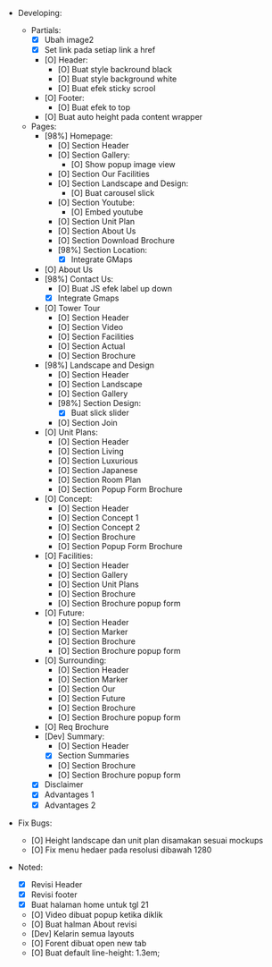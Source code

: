 - Developing:
  - Partials:
    - [X] Ubah image2
    - [X] Set link pada setiap link a href
    - [O] Header:
      - [O] Buat style backround black
      - [O] Buat style background white
      - [O] Buat efek sticky scrool
    - [O] Footer:
      - [O] Buat efek to top
    - [O] Buat auto height pada content wrapper
  - Pages:
    - [98%] Homepage:
      - [O] Section Header
      - [O] Section Gallery:
        - [O] Show popup image view
      - [O] Section Our Facilities
      - [O] Section Landscape and Design:
        - [O] Buat carousel slick
      - [O] Section Youtube:
        - [O] Embed youtube
      - [O] Section Unit Plan
      - [O] Section About Us
      - [O] Section Download Brochure
      - [98%] Section Location:
        - [X] Integrate GMaps
    - [O] About Us
    - [98%] Contact Us:
      - [O] Buat JS efek label up down
      - [X] Integrate Gmaps
    - [O] Tower Tour
      - [O] Section Header
      - [O] Section Video
      - [O] Section Facilities
      - [O] Section Actual
      - [O] Section Brochure
    - [98%] Landscape and Design
      - [O] Section Header
      - [O] Section Landscape
      - [O] Section Gallery
      - [98%] Section Design:
        - [X] Buat slick slider
      - [O] Section Join
    - [O] Unit Plans:
      - [O] Section Header
      - [O] Section Living
      - [O] Section Luxurious
      - [O] Section Japanese
      - [O] Section Room Plan
      - [O] Section Popup Form Brochure
    - [O] Concept:
      - [O] Section Header
      - [O] Section Concept 1
      - [O] Section Concept 2
      - [O] Section Brochure
      - [O] Section Popup Form Brochure
    - [O] Facilities:
       - [O] Section Header
       - [O] Section Gallery
       - [O] Section Unit Plans
       - [O] Section Brochure
       - [O] Section Brochure popup form
    - [O] Future:
      - [O] Section Header
      - [O] Section Marker
      - [O] Section Brochure
      - [O] Section Brochure popup form
    - [O] Surrounding:
      - [O] Section Header
      - [O] Section Marker
      - [O] Section Our
      - [O] Section Future
      - [O] Section Brochure
      - [O] Section Brochure popup form
    - [O] Req Brochure
    - [Dev] Summary:
      - [O] Section Header
      - [X] Section Summaries
      - [O] Section Brochure
      - [O] Section Brochure popup form
    - [X] Disclaimer
    - [X] Advantages 1
    - [X] Advantages 2

- Fix Bugs:
  - [O] Height landscape dan unit plan disamakan sesuai mockups
  - [O] Fix menu hedaer pada resolusi dibawah 1280

- Noted:
  - [X] Revisi Header
  - [X] Revisi footer
  - [X] Buat halaman home untuk tgl 21
  - [O] Video dibuat popup ketika diklik
  - [O] Buat halman About revisi
  - [Dev] Kelarin semua layouts
  - [O] Forent dibuat open new tab
  - [O] Buat default line-height: 1.3em;